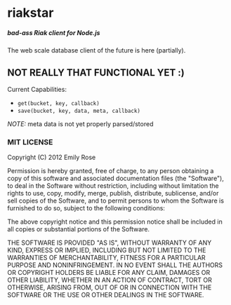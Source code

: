 riakstar
========

##### bad-ass Riak client for Node.js

The web scale database client of the future is here (partially).

## NOT REALLY THAT FUNCTIONAL YET :)

Current Capabilities:

 - `get(bucket, key, callback)`
 - `save(bucket, key, data, meta, callback)`

_NOTE:_ meta data is not yet properly parsed/stored

### MIT LICENSE

Copyright (C) 2012 Emily Rose

Permission is hereby granted, free of charge, to any person obtaining a copy of this software and associated documentation files (the "Software"), to deal in the Software without restriction, including without limitation the rights to use, copy, modify, merge, publish, distribute, sublicense, and/or sell copies of the Software, and to permit persons to whom the Software is furnished to do so, subject to the following conditions:

The above copyright notice and this permission notice shall be included in all copies or substantial portions of the Software.

THE SOFTWARE IS PROVIDED "AS IS", WITHOUT WARRANTY OF ANY KIND, EXPRESS OR IMPLIED, INCLUDING BUT NOT LIMITED TO THE WARRANTIES OF MERCHANTABILITY, FITNESS FOR A PARTICULAR PURPOSE AND NONINFRINGEMENT. IN NO EVENT SHALL THE AUTHORS OR COPYRIGHT HOLDERS BE LIABLE FOR ANY CLAIM, DAMAGES OR OTHER LIABILITY, WHETHER IN AN ACTION OF CONTRACT, TORT OR OTHERWISE, ARISING FROM, OUT OF OR IN CONNECTION WITH THE SOFTWARE OR THE USE OR OTHER DEALINGS IN THE SOFTWARE.
